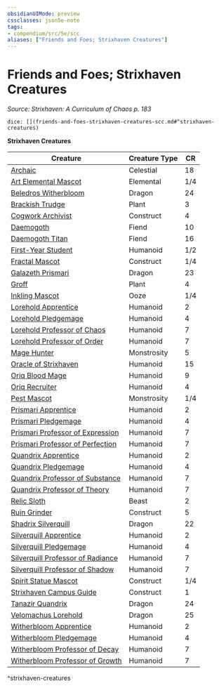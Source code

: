 ```yaml
---
obsidianUIMode: preview
cssclasses: json5e-note
tags:
- compendium/src/5e/scc
aliases: ["Friends and Foes; Strixhaven Creatures"]
---
```

# Friends and Foes; Strixhaven Creatures
*Source: Strixhaven: A Curriculum of Chaos p. 183* 

`dice: [](friends-and-foes-strixhaven-creatures-scc.md#^strixhaven-creatures)`

**Strixhaven Creatures**

| Creature | Creature Type | CR |
|----------|---------------|----|
| [Archaic](/compendium/bestiary/celestial/archaic-scc.md) | Celestial | 18 |
| [Art Elemental Mascot](/compendium/bestiary/elemental/art-elemental-mascot-scc.md) | Elemental | 1/4 |
| [Beledros Witherbloom](/compendium/bestiary/npc/beledros-witherbloom-scc.md) | Dragon | 24 |
| [Brackish Trudge](/compendium/bestiary/plant/brackish-trudge-scc.md) | Plant | 3 |
| [Cogwork Archivist](/compendium/bestiary/construct/cogwork-archivist-scc.md) | Construct | 4 |
| [Daemogoth](/compendium/bestiary/fiend/daemogoth-scc.md) | Fiend | 10 |
| [Daemogoth Titan](/compendium/bestiary/fiend/daemogoth-titan-scc.md) | Fiend | 16 |
| [First-Year Student](/compendium/bestiary/humanoid/first-year-student-scc.md) | Humanoid | 1/2 |
| [Fractal Mascot](/compendium/bestiary/construct/fractal-mascot-scc.md) | Construct | 1/4 |
| [Galazeth Prismari](/compendium/bestiary/npc/galazeth-prismari-scc.md) | Dragon | 23 |
| [Groff](/compendium/bestiary/plant/groff-scc.md) | Plant | 4 |
| [Inkling Mascot](/compendium/bestiary/ooze/inkling-mascot-scc.md) | Ooze | 1/4 |
| [Lorehold Apprentice](/compendium/bestiary/humanoid/lorehold-apprentice-scc.md) | Humanoid | 2 |
| [Lorehold Pledgemage](/compendium/bestiary/humanoid/lorehold-pledgemage-scc.md) | Humanoid | 4 |
| [Lorehold Professor of Chaos](/compendium/bestiary/humanoid/lorehold-professor-of-chaos-scc.md) | Humanoid | 7 |
| [Lorehold Professor of Order](/compendium/bestiary/humanoid/lorehold-professor-of-order-scc.md) | Humanoid | 7 |
| [Mage Hunter](/compendium/bestiary/monstrosity/mage-hunter-scc.md) | Monstrosity | 5 |
| [Oracle of Strixhaven](/compendium/bestiary/humanoid/oracle-of-strixhaven-scc.md) | Humanoid | 15 |
| [Oriq Blood Mage](/compendium/bestiary/humanoid/oriq-blood-mage-scc.md) | Humanoid | 9 |
| [Oriq Recruiter](/compendium/bestiary/humanoid/oriq-recruiter-scc.md) | Humanoid | 4 |
| [Pest Mascot](/compendium/bestiary/monstrosity/pest-mascot-scc.md) | Monstrosity | 1/4 |
| [Prismari Apprentice](/compendium/bestiary/humanoid/prismari-apprentice-scc.md) | Humanoid | 2 |
| [Prismari Pledgemage](/compendium/bestiary/humanoid/prismari-pledgemage-scc.md) | Humanoid | 4 |
| [Prismari Professor of Expression](/compendium/bestiary/humanoid/prismari-professor-of-expression-scc.md) | Humanoid | 7 |
| [Prismari Professor of Perfection](/compendium/bestiary/humanoid/prismari-professor-of-perfection-scc.md) | Humanoid | 7 |
| [Quandrix Apprentice](/compendium/bestiary/humanoid/quandrix-apprentice-scc.md) | Humanoid | 2 |
| [Quandrix Pledgemage](/compendium/bestiary/humanoid/quandrix-pledgemage-scc.md) | Humanoid | 4 |
| [Quandrix Professor of Substance](/compendium/bestiary/humanoid/quandrix-professor-of-substance-scc.md) | Humanoid | 7 |
| [Quandrix Professor of Theory](/compendium/bestiary/humanoid/quandrix-professor-of-theory-scc.md) | Humanoid | 7 |
| [Relic Sloth](/compendium/bestiary/beast/relic-sloth-scc.md) | Beast | 2 |
| [Ruin Grinder](/compendium/bestiary/construct/ruin-grinder-scc.md) | Construct | 5 |
| [Shadrix Silverquill](/compendium/bestiary/npc/shadrix-silverquill-scc.md) | Dragon | 22 |
| [Silverquill Apprentice](/compendium/bestiary/humanoid/silverquill-apprentice-scc.md) | Humanoid | 2 |
| [Silverquill Pledgemage](/compendium/bestiary/humanoid/silverquill-pledgemage-scc.md) | Humanoid | 4 |
| [Silverquill Professor of Radiance](/compendium/bestiary/humanoid/silverquill-professor-of-radiance-scc.md) | Humanoid | 7 |
| [Silverquill Professor of Shadow](/compendium/bestiary/humanoid/silverquill-professor-of-shadow-scc.md) | Humanoid | 7 |
| [Spirit Statue Mascot](/compendium/bestiary/construct/spirit-statue-mascot-scc.md) | Construct | 1/4 |
| [Strixhaven Campus Guide](/compendium/bestiary/construct/strixhaven-campus-guide-scc.md) | Construct | 1 |
| [Tanazir Quandrix](/compendium/bestiary/npc/tanazir-quandrix-scc.md) | Dragon | 24 |
| [Velomachus Lorehold](/compendium/bestiary/npc/velomachus-lorehold-scc.md) | Dragon | 25 |
| [Witherbloom Apprentice](/compendium/bestiary/humanoid/witherbloom-apprentice-scc.md) | Humanoid | 2 |
| [Witherbloom Pledgemage](/compendium/bestiary/humanoid/witherbloom-pledgemage-scc.md) | Humanoid | 4 |
| [Witherbloom Professor of Decay](/compendium/bestiary/humanoid/witherbloom-professor-of-decay-scc.md) | Humanoid | 7 |
| [Witherbloom Professor of Growth](/compendium/bestiary/humanoid/witherbloom-professor-of-growth-scc.md) | Humanoid | 7 |
^strixhaven-creatures